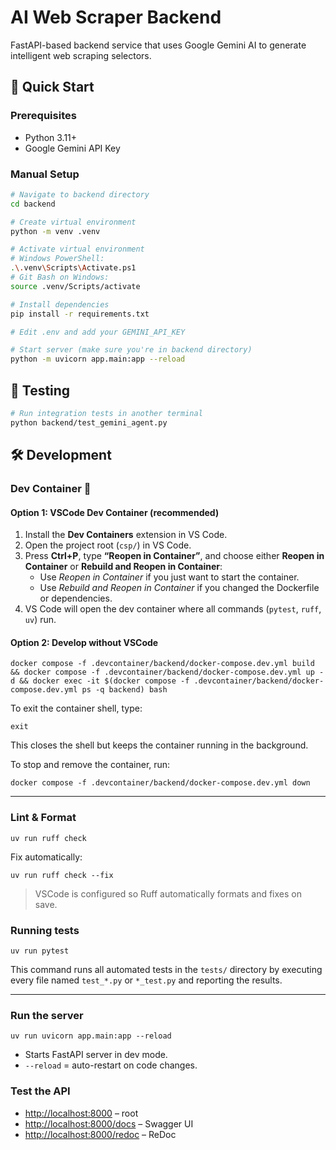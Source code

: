 
# AI Web Scraper Backend

FastAPI-based backend service that uses Google Gemini AI to generate intelligent web scraping selectors.

## 🚀 Quick Start

### Prerequisites
- Python 3.11+
- Google Gemini API Key

### Manual Setup
```bash
# Navigate to backend directory
cd backend

# Create virtual environment
python -m venv .venv

# Activate virtual environment  
# Windows PowerShell:
.\.venv\Scripts\Activate.ps1
# Git Bash on Windows:
source .venv/Scripts/activate

# Install dependencies
pip install -r requirements.txt

# Edit .env and add your GEMINI_API_KEY

# Start server (make sure you're in backend directory)
python -m uvicorn app.main:app --reload
```

## 🧪 Testing

```bash
# Run integration tests in another terminal
python backend/test_gemini_agent.py

```

## 🛠️ Development

### Dev Container 🐳

#### Option 1: VSCode Dev Container (recommended)

1. Install the **Dev Containers** extension in VS Code.  
2. Open the project root (`csp/`) in VS Code.  
3. Press **Ctrl+P**, type **“Reopen in Container”**, and choose either **Reopen in Container** or **Rebuild and Reopen in Container**:  
   * Use *Reopen in Container* if you just want to start the container.  
   * Use *Rebuild and Reopen in Container* if you changed the Dockerfile or dependencies.  
4. VS Code will open the dev container where all commands (`pytest`, `ruff`, `uv`) run.  

#### Option 2: Develop without VSCode

```
docker compose -f .devcontainer/backend/docker-compose.dev.yml build && docker compose -f .devcontainer/backend/docker-compose.dev.yml up -d && docker exec -it $(docker compose -f .devcontainer/backend/docker-compose.dev.yml ps -q backend) bash
```


To exit the container shell, type:

```
exit
```

This closes the shell but keeps the container running in the background.

To stop and remove the container, run:

```
docker compose -f .devcontainer/backend/docker-compose.dev.yml down
```

---

### Lint & Format

```
uv run ruff check
```

Fix automatically:

```
uv run ruff check --fix
```

> VSCode is configured so Ruff automatically formats and fixes on save.

### Running tests

```
uv run pytest
```

This command runs all automated tests in the `tests/` directory by executing every file named `test_*.py` or `*_test.py` and reporting the results.

---

### Run the server

```
uv run uvicorn app.main:app --reload
```

* Starts FastAPI server in dev mode.
* `--reload` = auto-restart on code changes.

### Test the API

* [http://localhost:8000](http://localhost:8000) – root
* [http://localhost:8000/docs](http://localhost:8000/docs) – Swagger UI
* [http://localhost:8000/redoc](http://localhost:8000/redoc) – ReDoc
